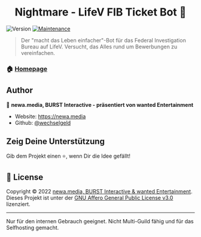 <h1 align="center">Nightmare - LifeV FIB Ticket Bot 👋</h1>
<p>
  <img alt="Version" src="https://img.shields.io/badge/version-1.3.6-blue.svg?cacheSeconds=2592000" />
  <a href="https://github.com/ppauel/djs-template/graphs/commit-activity" target="_blank">
    <img alt="Maintenance" src="https://img.shields.io/badge/Maintained%3F-yes-green.svg" />
  </a>
</p>

> Der &#34;macht das Leben einfacher&#34;-Bot für das Federal Investigation Bureau auf LifeV. Versucht, das Alles rund um Bewerbungen zu vereinfachen.

### 🏠 [Homepage](https://github.com/ppauel/djs-template#readme)

## Author

👤 **newa.media, BURST Interactive - präsentiert von wanted Entertainment**

* Website: https://newa.media
* Github: [@wechselgeld](https://github.com/wechselgeld)

## Zeig Deine Unterstützung

Gib dem Projekt einen ⭐️, wenn Dir die Idee gefällt!

## 📝 License
 
Copyright © 2022 [newa.media, BURST Interactive & wanted Entertainment](https://github.com/wechselgeld).<br />
Dieses Projekt ist unter der [GNU Affero General Public License v3.0](https://www.gnu.org/licenses/agpl-3.0.de.html) lizenziert.

***
Nur für den internen Gebrauch geeignet. Nicht Multi-Guild fähig und für das Selfhosting gemacht.